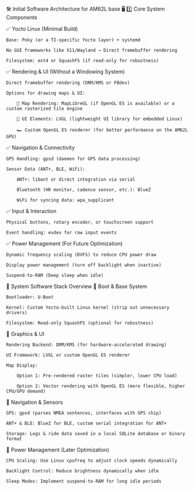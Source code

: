 🛠️ Initial Software Architecture for AM62L base
🖥️ 1️⃣ Core System Components

✅ Yocto Linux (Minimal Build)

    Base: Poky (or a TI-specific Yocto layer) + systemd

    No GUI frameworks like X11/Wayland → Direct framebuffer rendering

    Filesystem: ext4 or SquashFS (if read-only for robustness)

✅ Rendering & UI (Without a Windowing System)

    Direct framebuffer rendering (DRM/KMS or FBdev)

    Options for drawing maps & UI:

        📍 Map Rendering: MapLibreGL (if OpenGL ES is available) or a custom rasterized tile engine

        🎨 UI Elements: LVGL (lightweight UI library for embedded Linux)

        🏎 Custom OpenGL ES renderer (for better performance on the AM62L GPU)

✅ Navigation & Connectivity

    GPS Handling: gpsd (daemon for GPS data processing)

    Sensor Data (ANT+, BLE, WiFi):

        ANT+: libant or direct integration via serial

        Bluetooth (HR monitor, cadence sensor, etc.): BlueZ

        WiFi for syncing data: wpa_supplicant

✅ Input & Interaction

    Physical buttons, rotary encoder, or touchscreen support

    Event handling: evdev for raw input events

✅ Power Management (For Future Optimization)

    Dynamic frequency scaling (DVFS) to reduce CPU power draw

    Display power management (turn off backlight when inactive)

    Suspend-to-RAM (Deep sleep when idle)

📂 System Software Stack Overview
🔹 Boot & Base System

    Bootloader: U-Boot

    Kernel: Custom Yocto-built Linux kernel (strip out unnecessary drivers)

    Filesystem: Read-only SquashFS (optional for robustness)

🔹 Graphics & UI

    Rendering Backend: DRM/KMS (for hardware-accelerated drawing)

    UI Framework: LVGL or custom OpenGL ES renderer

    Map Display:

        Option 1: Pre-rendered raster tiles (simpler, lower CPU load)

        Option 2: Vector rendering with OpenGL ES (more flexible, higher CPU/GPU demand)

🔹 Navigation & Sensors

    GPS: gpsd (parses NMEA sentences, interfaces with GPS chip)

    ANT+ & BLE: BlueZ for BLE, custom serial integration for ANT+

    Storage: Logs & ride data saved in a local SQLite database or binary format

🔹 Power Management (Later Optimization)

    CPU Scaling: Use Linux cpufreq to adjust clock speeds dynamically

    Backlight Control: Reduce brightness dynamically when idle

    Sleep Modes: Implement suspend-to-RAM for long idle periods
